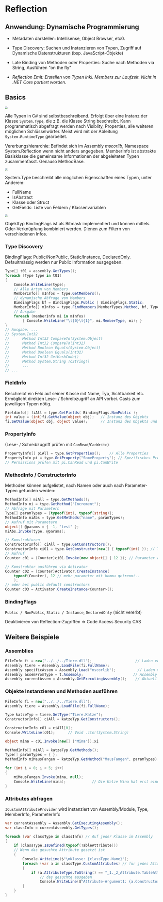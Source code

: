 # Reflection

## Anwendung: Dynamische  Programmierung

- Metadaten darstellen: Intellisense, Object Browser, etc0.

- Type Discovery: Suchen und Instanzieren von Typen, Zugriff auf Dynamische Datenstrukturen (bsp. JavaScript-Objekte)
- Late Binding von Methoden oder Properties: Suche nach Methoden via String, Ausführen "on the fly"
- *Reflection Emit: Erstellen von Typen inkl. Members zur Laufzeit. Nicht in .NET Core portiert worden.*

## Basics

<img src="C:\Users\luzia\OneDrive - OST\01_Aktuelles_Semester\MsTe\res\dotnet-gettype.png" style="zoom: 50%;" />

Alle Typen in C# sind selbstbeschreibend. Erfolgt über eine Instanz der Klasse `System.Type`, die z.B. die Klasse String beschreibt. Kann programmatisch abgefragt werden nach Visiblity, Properties, alle weiteren möglichen Schlüsselwörter. Meist wird mit der Ableitung `System.RuntimeType` gearbeitet.

Vererbungshierarchie: Befindet sich im Assembly *mscorlib*, Namespace System.Reflection wenn nicht anders angegeben. MemberInfo ist abstrakte Basisklasse die gemeinsame Informationen der abgeleiteten Typen zusammenfasst. Genauso MethodBase.

<img src="C:\Users\luzia\OneDrive - OST\01_Aktuelles_Semester\MsTe\res\dotnet-object-hierarchy.png" style="zoom:50%;" />

System.Type beschreibt alle möglichen Eigenschaften eines Typen, unter Anderem:
- FullName
- IsAbstract
- Klasse oder Struct
- GetFields: Liste von Feldern / Klassenvariablen

<img src="C:\Users\luzia\OneDrive - OST\01_Aktuelles_Semester\MsTe\res\csharp-reflection-aufrufpfade.png" style="zoom: 50%;" />

Objekttyp BindingFlags ist als Bitmask implementiert und können mittels Oder-Verknüpfung kombiniert werden. Dienen zum Filtern von verschiedenen Infos.

### Type Discovery

BindingFlags: Public/NonPublic, Static/Instance, DeclaredOnly. Defaultmässig werden nur Public Information ausgegeben.

```csharp
Type[] t01 = assembly.GetTypes();
foreach (Type type in t01)
{
    Console.WriteLine(type);
    // Alle Arten von Members
    MemberInfo[] mInfos = type.GetMembers();	
    // dynamische Abfrage von Members
    BindingFlags bf = BindingFlags.Public | BindingFlags.Static;
    MemberInfo[] mInfos = type.FindMembers(MemberTypes.Method, bf, Type.FilterName, "Get*");
    // Ausgabe
    foreach (memberInfo mi in mInfos)
    	{ Console.WriteLine("\t{0}\t{1}", mi.MemberType, mi); }
}
// Ausgabe: ...
// System.Int32
// 		Method Int32 CompareTo(System.Object)
//		Method Int32 CompareTo(Int32)
//		Method Boolean Equals(System.Object)
//		Method Boolean Equals(Int32)
//		Method Int32 GetHashCode()
//		Method System.String ToString()
//		...
// ...
```

### FieldInfo 

Beschreibt ein Feld auf seiner Klasse mit Name, Typ, Sichtbarkeit etc. Ermöglicht direkten Lese- / Schreibzugriff an API vorbei. Casts zum jeweiligen Typen nötig.

```csharp
Fieldinfo[] fiAll = type.GetFields( BindingFlags.NonPublic );
int value = (int)fi.GetValue(object obj);	// Instanz des Objekts
fi.SetValue(object obj, object value);		// Instanz des Objekts und neuer Wert
```

### PropertyInfo 

(Lese- / Schreibzugriff prüfen mit `CanRead`/`CanWrite`)

```csharp
PropertyInfo[] piAll = type.GetProperties();	// Alle Properties
PropertyInfo pi = type.GetProperty("SomeProperty"); // Spezifisches Property
// Permissions prüfen mit pi.CanRead und pi.CanWrite
```

### MethodInfo / ConstructorInfo

Methoden können aufgelistet, nach Namen oder auch nach Parameter-Typen gefunden werden: 

```csharp
MethodInfo[] miAll = type.GetMethods();
MethodInfo mi = type.GetMethod("Increment");
// Abfrage mit Parametern
Type[] paramTypes = {typeof(int), typeof(string)};
MethodInfo miAbs = type.GetMethods("name", paramTypes);
// Aufruf mit Parametern
object[] @params = { -1, "test" };
miAbs.Invoke(type, @params);

// Konstruktoren
ConstructorInfo[] ciAll = type.GetConstructors();
ConstructorInfo ci01 = type.GetConstructor(new[] { typeof(int) }); // Type Array paramTypes on the fly definiert
// Aufruf
Counter c01 = (Counter)ci01.Invoke(new object[] { 12 }); // Parameter array on the fly definiert

// Konstruktor ausführen via Activator
Counter c02 = (Counter)Activator.CreateInstance(
    typeof(Counter), 12 // mehr parameter mit komma getrennt..
	); 
// oder bei public default constructors
Counter c03 = Activator.CreateInstance<Counter>();
```

### BindingFlags

`Public / NonPublic`, `Static / Instance`, `DeclaredOnly` (nicht vererbt)

Deaktivieren von Reflection-Zugriffen => Code Access Security CAS

## Weitere Beispiele

### Assemblies

```csharp
FileInfo fi = new("../../../Tiere.dll");				    // Laden von dll-File via Pfad
Assembly tiere = Assembly.LoadFile(fi.FullName);
Assembly specificAssem = Assembly.Load("mscorlib");		     // Laden von dll via Name
Assembly assemFromType = t.Assembly;					   // Assembly eines spezifischen Typs
Assembly currentAssem = Assembly.GetExecutingAssembly();	// Aktuell ausgeführtes Assembly
```

### Objekte Instanzieren und Methoden ausführen

```csharp
FileInfo fi = new("../../../Tiere.dll");
Assembly tiere = Assembly.LoadFile(fi.FullName);

Type katzeTyp = tiere.GetType("Tiere.Katze");
ConstructorInfo[] ciAll = katzeTyp.GetConstructors();

ConstructorInfo c01 = ciAll[0];
Console.WriteLine(c01);		 // Void .ctor(System.String)

object mina = c01.Invoke(new[] {"Mina"});xi

MethodInfo[] miAll = katzeTyp.GetMethods();
Type[] paramTypes = { };
MethodInfo miMausFangen = katzeTyp.GetMethod("MausFangen", paramTypes);
        
for (int i = 0; i < 5; i++)
{
	miMausFangen.Invoke(mina, null);
    Console.WriteLine(mina);			// Die Katze Mina hat erst eine Maus gefangen. ...
}
```

### Attributes abfragen

`ICustomAttributeProvider` wird instanziert von Assembly/Module, Type, MemberInfo, ParameterInfo

```csharp
var currentAssembly = Assembly.GetExecutingAssembly();
var classInfo = currentAssembly.GetTypes();

foreach (var classType in classInfo) // Auf jeder Klasse im Assembly
{
    if (classType.IsDefined(typeof(TableAttribute))) 
    // Wenn das gesuchte Attribute gesetzt ist
    {
        Console.WriteLine($"\nKlasse: {classType.Name}");
        foreach (var a in classType.CustomAttributes) // für jedes Attribut
        {
            if (a.AttributeType.ToString() == "_1._2_Attribute.TableAttribute") 
                // das gesuchte ausgeben
                Console.WriteLine($"Attribute-Argument1: {a.ConstructorArguments[0].ToString()}");
        }
    }
}
```
